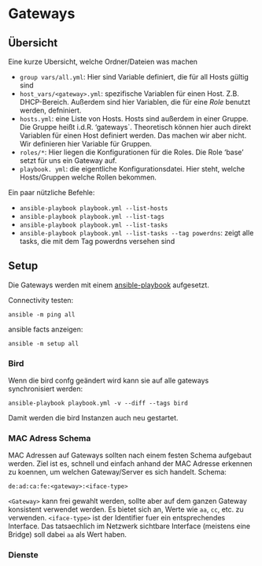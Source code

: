 # Gateways

## Übersicht

Eine kurze Ubersicht, welche Ordner/Dateien was machen

* `group vars/all.yml`: Hier sind Variable definiert, die für all Hosts gültig sind
* `host_vars/<gateway>.yml`: spezifische Variablen für einen Host. Z.B. DHCP-Bereich. Außerdem sind hier Variablen,
die für eine *Role* benutzt werden, defniniert.
* `hosts.yml`: eine Liste von Hosts. Hosts sind außerdem in einer Gruppe. Die Gruppe heißt i.d.R. ‘gateways`.
Theoretisch können hier auch direkt Variablen für einen Host definiert werden. Das machen wir aber nicht. Wir
definieren hier Variable für Gruppen.
* `roles/*`: Hier liegen die Konfigurationen für die Roles. Die Role ‘base’ setzt für uns ein Gateway auf.
* `playbook. yml`: die eigentliche Konfigurationsdatei. Hier steht, welche Hosts/Gruppen welche Rollen bekommen.

Ein paar nützliche Befehle:

* `ansible-playbook playbook.yml --list-hosts`
* `ansible-playbook playbook.yml --list-tags` 
* `ansible-playbook playbook.yml --list-tasks`
* `ansible-playbook playbook.yml --list-tasks --tag powerdns`: zeigt alle tasks, die mit dem Tag powerdns versehen sind

## Setup
Die Gateways werden mit einem [ansible-playbook](https://git.luebeck.freifunk.net/FreifunkLuebeck/gateway-config) aufgesetzt.

Connectivity testen:
```
ansible -m ping all 
```

ansible facts anzeigen:
```
ansible -m setup all
```

### Bird
Wenn die bird confg geändert wird kann sie auf alle gateways synchronisiert werden:
```
ansible-playbook playbook.yml -v --diff --tags bird
```
Damit werden die bird Instanzen auch neu gestartet.



### MAC Adress Schema
MAC Adressen auf Gateways sollten nach einem festen Schema aufgebaut werden.
Ziel ist es, schnell und einfach anhand der MAC Adresse erkennen zu koennen,
um welchen Gateway/Server es sich handelt.
Schema:

`de:ad:ca:fe:<gateway>:<iface-type>`

`<Gateway>` kann frei gewahlt werden, sollte aber auf dem ganzen Gateway konsistent verwendet werden. Es bietet sich an, Werte wie `aa`, `cc`, etc. zu verwenden.
`<iface-type>` ist der Identifier fuer ein entsprechendes Interface. Das tatsaechlich im Netzwerk sichtbare Interface (meistens eine Bridge) soll dabei `aa` als Wert haben.

### Dienste
